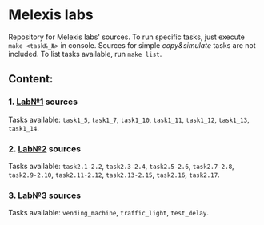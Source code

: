 # Melexis labs
Repository for Melexis labs' sources. To run specific tasks, just execute `make <task№_№>` in console. Sources for simple <i>copy&simulate</i> tasks are not included. To list tasks available, run `make list`. 
## Content:
### 1. [Lab№1](lab1/) sources
Tasks available: `task1_5`, `task1_7`, `task1_10`, `task1_11`, `task1_12`, `task1_13`, `task1_14`.
### 2. [Lab№2](lab2/) sources
Tasks available: `task2.1-2.2`, `task2.3-2.4`, `task2.5-2.6`, `task2.7-2.8`, `task2.9-2.10`, `task2.11-2.12`, `task2.13-2.15`, `task2.16`, `task2.17`.
### 3. [Lab№3](lab3/) sources
Tasks available: `vending_machine`, `traffic_light`, `test_delay`.
